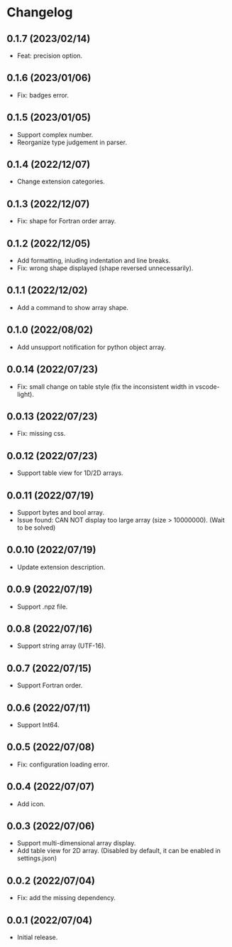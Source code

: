 # Changelog

## 0.1.7 (2023/02/14)

- Feat: precision option.

## 0.1.6 (2023/01/06)

- Fix: badges error.

## 0.1.5 (2023/01/05)

- Support complex number.
- Reorganize type judgement in parser.

## 0.1.4 (2022/12/07)

- Change extension categories.

## 0.1.3 (2022/12/07)

- Fix: shape for Fortran order array.

## 0.1.2 (2022/12/05)

- Add formatting, inluding indentation and line breaks.
- Fix: wrong shape displayed (shape reversed unnecessarily).

## 0.1.1 (2022/12/02)

- Add a command to show array shape.

## 0.1.0 (2022/08/02)

- Add unsupport notification for python object array.

## 0.0.14 (2022/07/23)

- Fix: small change on table style (fix the inconsistent width in vscode-light).

## 0.0.13 (2022/07/23)

- Fix: missing css.

## 0.0.12 (2022/07/23)

- Support table view for 1D/2D arrays.

## 0.0.11 (2022/07/19)

- Support bytes and bool array.
- Issue found: CAN NOT display too large array (size > 10000000). (Wait to be solved)

## 0.0.10 (2022/07/19)

- Update extension description.

## 0.0.9 (2022/07/19)

- Support .npz file.

## 0.0.8 (2022/07/16)

- Support string array (UTF-16).

## 0.0.7 (2022/07/15)

- Support Fortran order.

## 0.0.6 (2022/07/11)

- Support Int64.

## 0.0.5 (2022/07/08)

- Fix: configuration loading error.

## 0.0.4 (2022/07/07)

- Add icon.

## 0.0.3 (2022/07/06)

- Support multi-dimensional array display.
- Add table view for 2D array. (Disabled by default, it can be enabled in settings.json)

## 0.0.2 (2022/07/04)

- Fix: add the missing dependency.

## 0.0.1 (2022/07/04)

- Initial release.
